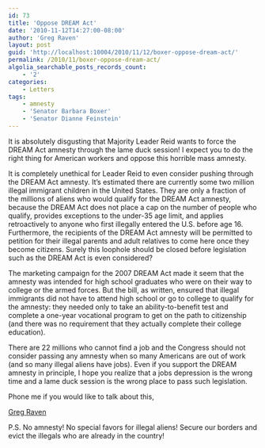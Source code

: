 ```yaml
---
id: 73
title: 'Oppose DREAM Act'
date: '2010-11-12T14:27:00-08:00'
author: 'Greg Raven'
layout: post
guid: 'http://localhost:10004/2010/11/12/boxer-oppose-dream-act/'
permalink: /2010/11/boxer-oppose-dream-act/
algolia_searchable_posts_records_count:
    - '2'
categories:
    - Letters
tags:
    - amnesty
    - 'Senator Barbara Boxer'
    - 'Senator Dianne Feinstein'
---
```


It is absolutely disgusting that Majority Leader Reid wants to force the DREAM Act amnesty through the lame duck session! I expect you to do the right thing for American workers and oppose this horrible mass amnesty.  
  
It is completely unethical for Leader Reid to even consider pushing through the DREAM Act amnesty. It’s estimated there are currently some two million illegal immigrant children in the United States. They are only a fraction of the millions of aliens who would qualify for the DREAM Act amnesty, because the DREAM Act does not place a cap on the number of people who qualify, provides exceptions to the under-35 age limit, and applies retroactively to anyone who first illegally entered the U.S. before age 16. Furthermore, the recipients of the DREAM Act amnesty will be permitted to petition for their illegal parents and adult relatives to come here once they become citizens. Surely this loophole should be closed before legislation such as the DREAM Act is even considered?

The marketing campaign for the 2007 DREAM Act made it seem that the amnesty was intended for high school graduates who were on their way to college or the armed forces. But the bill, as written, ensured that illegal immigrants did not have to attend high school or go to college to qualify for the amnesty: they needed only to take an ability-to-benefit test and complete a one-year vocational program to get on the path to citizenship (and there was no requirement that they actually complete their college education).

There are 22 millions who cannot find a job and the Congress should not consider passing any amnesty when so many Americans are out of work (and so many illegal aliens have jobs). Even if you support the DREAM amnesty in principle, I hope you realize that a jobs depression is the wrong time and a lame duck session is the wrong place to pass such legislation.

Phone me if you would like to talk about this,

[Greg Raven](https://www.gregraven.org/)

P.S. No amnesty! No special favors for illegal aliens! Secure our borders and evict the illegals who are already in the country!